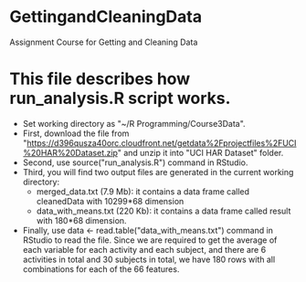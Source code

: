 GettingandCleaningData
=====================

Assignment Course for Getting and Cleaning Data

This file describes how run_analysis.R script works.
=======================================

* Set working directory as "~/R Programming/Course3Data".
* First, download the file  from "https://d396qusza40orc.cloudfront.net/getdata%2Fprojectfiles%2FUCI%20HAR%20Dataset.zip" and unzip it into "UCI HAR Dataset" folder.
* Second, use source("run_analysis.R") command in RStudio. 
* Third, you will find two output files are generated in the current working directory:
  - merged_data.txt (7.9 Mb): it contains a data frame called cleanedData with 10299*68 dimension
  - data_with_means.txt (220 Kb): it contains a data frame called result with 180*68 dimension.
* Finally, use data <- read.table("data_with_means.txt") command in RStudio to read the file. Since we are required to get the average of each variable for each activity and each subject, and there are 6 activities in total and 30 subjects in total, we have 180 rows with all combinations for each of the 66 features. 